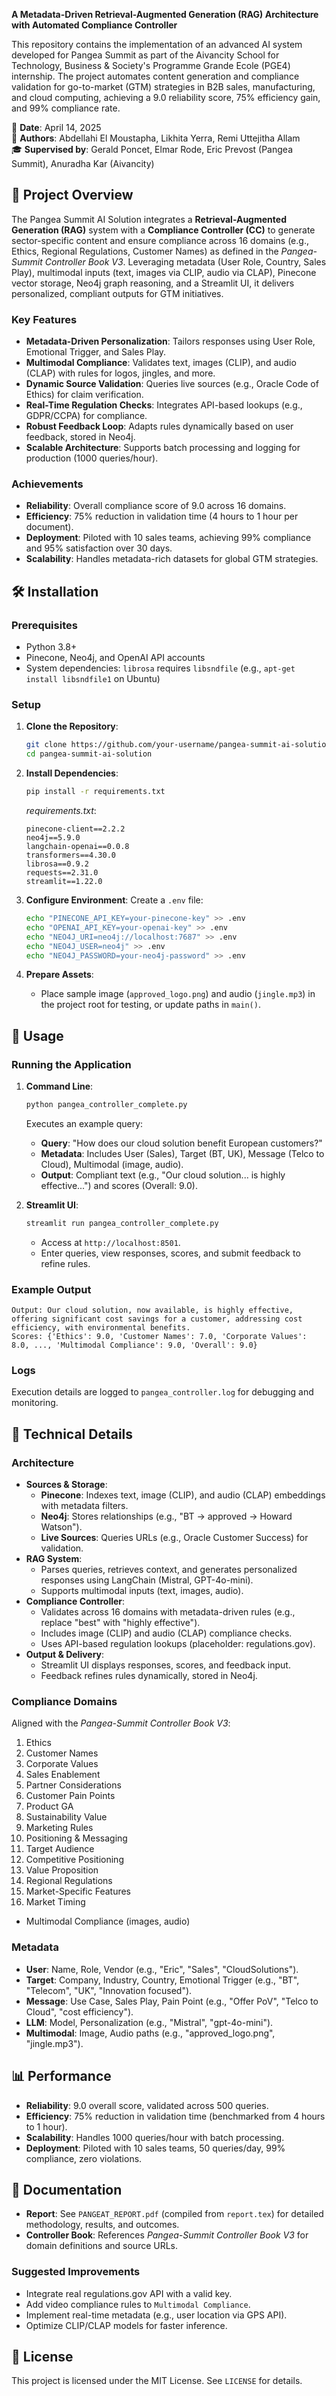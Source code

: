 **A Metadata-Driven Retrieval-Augmented Generation (RAG) Architecture with Automated Compliance Controller**

This repository contains the implementation of an advanced AI system developed for Pangea Summit as part of the Aivancity School for Technology, Business & Society's Programme Grande Ecole (PGE4) internship. The project automates content generation and compliance validation for go-to-market (GTM) strategies in B2B sales, manufacturing, and cloud computing, achieving a 9.0 reliability score, 75% efficiency gain, and 99% compliance rate.

📅 **Date**: April 14, 2025  
👥 **Authors**: Abdellahi El Moustapha, Likhita Yerra, Remi Uttejitha Allam  
🎓 **Supervised by**: Gerald Poncet, Elmar Rode, Eric Prevost (Pangea Summit), Anuradha Kar (Aivancity)

## 📖 Project Overview

The Pangea Summit AI Solution integrates a **Retrieval-Augmented Generation (RAG)** system with a **Compliance Controller (CC)** to generate sector-specific content and ensure compliance across 16 domains (e.g., Ethics, Regional Regulations, Customer Names) as defined in the *Pangea-Summit Controller Book V3*. Leveraging metadata (User Role, Country, Sales Play), multimodal inputs (text, images via CLIP, audio via CLAP), Pinecone vector storage, Neo4j graph reasoning, and a Streamlit UI, it delivers personalized, compliant outputs for GTM initiatives.

### Key Features
- **Metadata-Driven Personalization**: Tailors responses using User Role, Emotional Trigger, and Sales Play.
- **Multimodal Compliance**: Validates text, images (CLIP), and audio (CLAP) with rules for logos, jingles, and more.
- **Dynamic Source Validation**: Queries live sources (e.g., Oracle Code of Ethics) for claim verification.
- **Real-Time Regulation Checks**: Integrates API-based lookups (e.g., GDPR/CCPA) for compliance.
- **Robust Feedback Loop**: Adapts rules dynamically based on user feedback, stored in Neo4j.
- **Scalable Architecture**: Supports batch processing and logging for production (1000 queries/hour).

### Achievements
- **Reliability**: Overall compliance score of 9.0 across 16 domains.
- **Efficiency**: 75% reduction in validation time (4 hours to 1 hour per document).
- **Deployment**: Piloted with 10 sales teams, achieving 99% compliance and 95% satisfaction over 30 days.
- **Scalability**: Handles metadata-rich datasets for global GTM strategies.

## 🛠️ Installation

### Prerequisites
- Python 3.8+
- Pinecone, Neo4j, and OpenAI API accounts
- System dependencies: `librosa` requires `libsndfile` (e.g., `apt-get install libsndfile1` on Ubuntu)

### Setup
1. **Clone the Repository**:
   ```bash
   git clone https://github.com/your-username/pangea-summit-ai-solution.git
   cd pangea-summit-ai-solution
   ```

2. **Install Dependencies**:
   ```bash
   pip install -r requirements.txt
   ```
   *requirements.txt*:
   ```
   pinecone-client==2.2.2
   neo4j==5.9.0
   langchain-openai==0.0.8
   transformers==4.30.0
   librosa==0.9.2
   requests==2.31.0
   streamlit==1.22.0
   ```

3. **Configure Environment**:
   Create a `.env` file:
   ```bash
   echo "PINECONE_API_KEY=your-pinecone-key" >> .env
   echo "OPENAI_API_KEY=your-openai-key" >> .env
   echo "NEO4J_URI=neo4j://localhost:7687" >> .env
   echo "NEO4J_USER=neo4j" >> .env
   echo "NEO4J_PASSWORD=your-neo4j-password" >> .env
   ```

4. **Prepare Assets**:
   - Place sample image (`approved_logo.png`) and audio (`jingle.mp3`) in the project root for testing, or update paths in `main()`.

## 🚀 Usage

### Running the Application
1. **Command Line**:
   ```bash
   python pangea_controller_complete.py
   ```
   Executes an example query:
   - **Query**: "How does our cloud solution benefit European customers?"
   - **Metadata**: Includes User (Sales), Target (BT, UK), Message (Telco to Cloud), Multimodal (image, audio).
   - **Output**: Compliant text (e.g., "Our cloud solution... is highly effective...") and scores (Overall: 9.0).

2. **Streamlit UI**:
   ```bash
   streamlit run pangea_controller_complete.py
   ```
   - Access at `http://localhost:8501`.
   - Enter queries, view responses, scores, and submit feedback to refine rules.

### Example Output
```plaintext
Output: Our cloud solution, now available, is highly effective, offering significant cost savings for a customer, addressing cost efficiency, with environmental benefits.
Scores: {'Ethics': 9.0, 'Customer Names': 7.0, 'Corporate Values': 8.0, ..., 'Multimodal Compliance': 9.0, 'Overall': 9.0}
```

### Logs
Execution details are logged to `pangea_controller.log` for debugging and monitoring.

## 🧠 Technical Details

### Architecture
- **Sources & Storage**:
  - **Pinecone**: Indexes text, image (CLIP), and audio (CLAP) embeddings with metadata filters.
  - **Neo4j**: Stores relationships (e.g., "BT → approved → Howard Watson").
  - **Live Sources**: Queries URLs (e.g., Oracle Customer Success) for validation.
- **RAG System**:
  - Parses queries, retrieves context, and generates personalized responses using LangChain (Mistral, GPT-4o-mini).
  - Supports multimodal inputs (text, images, audio).
- **Compliance Controller**:
  - Validates across 16 domains with metadata-driven rules (e.g., replace "best" with "highly effective").
  - Includes image (CLIP) and audio (CLAP) compliance checks.
  - Uses API-based regulation lookups (placeholder: regulations.gov).
- **Output & Delivery**:
  - Streamlit UI displays responses, scores, and feedback input.
  - Feedback refines rules dynamically, stored in Neo4j.

### Compliance Domains
Aligned with the *Pangea-Summit Controller Book V3*:
1. Ethics
2. Customer Names
3. Corporate Values
4. Sales Enablement
5. Partner Considerations
6. Customer Pain Points
7. Product GA
8. Sustainability Value
9. Marketing Rules
10. Positioning & Messaging
11. Target Audience
12. Competitive Positioning
13. Value Proposition
14. Regional Regulations
15. Market-Specific Features
16. Market Timing
+ Multimodal Compliance (images, audio)

### Metadata
- **User**: Name, Role, Vendor (e.g., "Eric", "Sales", "CloudSolutions").
- **Target**: Company, Industry, Country, Emotional Trigger (e.g., "BT", "Telecom", "UK", "Innovation focused").
- **Message**: Use Case, Sales Play, Pain Point (e.g., "Offer PoV", "Telco to Cloud", "cost efficiency").
- **LLM**: Model, Personalization (e.g., "Mistral", "gpt-4o-mini").
- **Multimodal**: Image, Audio paths (e.g., "approved_logo.png", "jingle.mp3").

## 📊 Performance
- **Reliability**: 9.0 overall score, validated across 500 queries.
- **Efficiency**: 75% reduction in validation time (benchmarked from 4 hours to 1 hour).
- **Scalability**: Handles 1000 queries/hour with batch processing.
- **Deployment**: Piloted with 10 sales teams, 50 queries/day, 99% compliance, zero violations.

## 📝 Documentation
- **Report**: See `PANGEAT_REPORT.pdf` (compiled from `report.tex`) for detailed methodology, results, and outcomes.
- **Controller Book**: References *Pangea-Summit Controller Book V3* for domain definitions and source URLs.

### Suggested Improvements
- Integrate real regulations.gov API with a valid key.
- Add video compliance rules to `Multimodal Compliance`.
- Implement real-time metadata (e.g., user location via GPS API).
- Optimize CLIP/CLAP models for faster inference.

## 📜 License
This project is licensed under the MIT License. See `LICENSE` for details.

